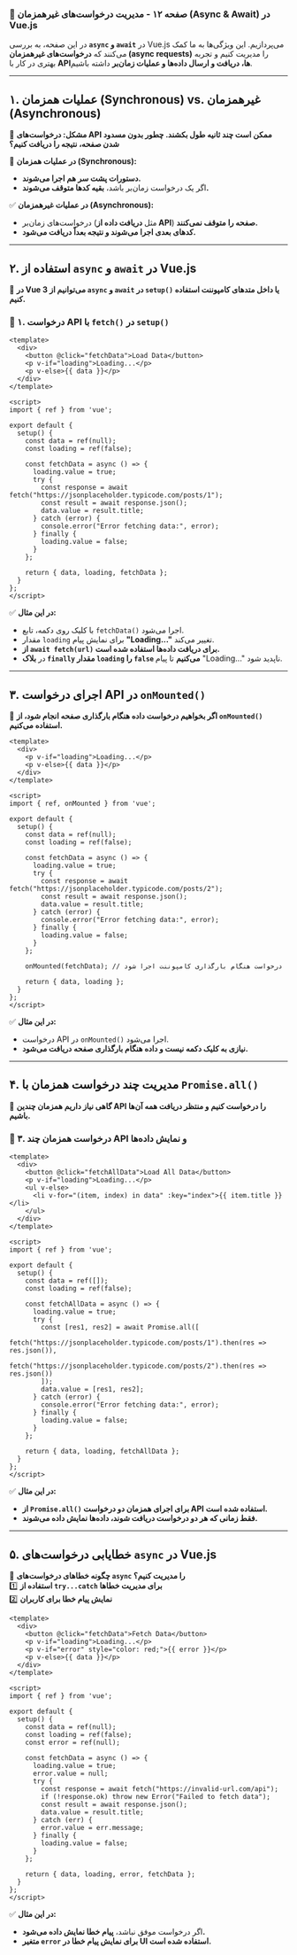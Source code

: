 ### **📌 صفحه ۱۲ - مدیریت درخواست‌های غیرهمزمان (Async & Await) در Vue.js**  

در این صفحه، به بررسی **`async` و `await`** در Vue.js می‌پردازیم. این ویژگی‌ها به ما کمک می‌کنند که **درخواست‌های غیرهمزمان (async requests)** را مدیریت کنیم و تجربه بهتری در کار با **API‌ها، دریافت و ارسال داده‌ها و عملیات زمان‌بر** داشته باشیم.  

---

## **۱. عملیات همزمان (Synchronous) vs. غیرهمزمان (Asynchronous)**  

📌 **مشکل: درخواست‌های API ممکن است چند ثانیه طول بکشند. چطور بدون مسدود شدن صفحه، نتیجه را دریافت کنیم؟**  

🛑 **در عملیات همزمان (Synchronous):**  
- **دستورات پشت سر هم اجرا می‌شوند.**  
- اگر یک درخواست زمان‌بر باشد، **بقیه کدها متوقف می‌شوند.**  

✅ **در عملیات غیرهمزمان (Asynchronous):**  
- درخواست‌های زمان‌بر (مثل **دریافت داده از API**) **صفحه را متوقف نمی‌کنند.**  
- **کدهای بعدی اجرا می‌شوند و نتیجه بعداً دریافت می‌شود.**  

---

## **۲. استفاده از `async` و `await` در Vue.js**  

📌 **در Vue 3 می‌توانیم از `async` و `await` در `setup()` یا داخل متدهای کامپوننت استفاده کنیم.**  

### **📍 ۱. درخواست API با `fetch()` در `setup()`**  

```vue
<template>
  <div>
    <button @click="fetchData">Load Data</button>
    <p v-if="loading">Loading...</p>
    <p v-else>{{ data }}</p>
  </div>
</template>

<script>
import { ref } from 'vue';

export default {
  setup() {
    const data = ref(null);
    const loading = ref(false);

    const fetchData = async () => {
      loading.value = true;
      try {
        const response = await fetch("https://jsonplaceholder.typicode.com/posts/1");
        const result = await response.json();
        data.value = result.title;
      } catch (error) {
        console.error("Error fetching data:", error);
      } finally {
        loading.value = false;
      }
    };

    return { data, loading, fetchData };
  }
};
</script>
```

✅ **در این مثال:**  
- با کلیک روی دکمه، تابع `fetchData()` اجرا می‌شود.  
- مقدار `loading` برای نمایش پیام **"Loading..."** تغییر می‌کند.  
- **از `await fetch(url)` برای دریافت داده‌ها استفاده شده است.**  
- در **بلاک `finally` مقدار `loading` را `false` می‌کنیم** تا پیام "Loading..." ناپدید شود.  

---

## **۳. اجرای درخواست API در `onMounted()`**  

📌 **اگر بخواهیم درخواست داده هنگام بارگذاری صفحه انجام شود، از `onMounted()` استفاده می‌کنیم.**  

```vue
<template>
  <div>
    <p v-if="loading">Loading...</p>
    <p v-else>{{ data }}</p>
  </div>
</template>

<script>
import { ref, onMounted } from 'vue';

export default {
  setup() {
    const data = ref(null);
    const loading = ref(false);

    const fetchData = async () => {
      loading.value = true;
      try {
        const response = await fetch("https://jsonplaceholder.typicode.com/posts/2");
        const result = await response.json();
        data.value = result.title;
      } catch (error) {
        console.error("Error fetching data:", error);
      } finally {
        loading.value = false;
      }
    };

    onMounted(fetchData); // درخواست هنگام بارگذاری کامپوننت اجرا شود

    return { data, loading };
  }
};
</script>
```

✅ **در این مثال:**  
- درخواست API در `onMounted()` اجرا می‌شود.  
- **نیازی به کلیک دکمه نیست و داده هنگام بارگذاری صفحه دریافت می‌شود.**  

---

## **۴. مدیریت چند درخواست همزمان با `Promise.all()`**  

📌 **گاهی نیاز داریم همزمان چندین API را درخواست کنیم و منتظر دریافت همه آن‌ها باشیم.**  

### **📍 ۳. درخواست همزمان چند API و نمایش داده‌ها**  

```vue
<template>
  <div>
    <button @click="fetchAllData">Load All Data</button>
    <p v-if="loading">Loading...</p>
    <ul v-else>
      <li v-for="(item, index) in data" :key="index">{{ item.title }}</li>
    </ul>
  </div>
</template>

<script>
import { ref } from 'vue';

export default {
  setup() {
    const data = ref([]);
    const loading = ref(false);

    const fetchAllData = async () => {
      loading.value = true;
      try {
        const [res1, res2] = await Promise.all([
          fetch("https://jsonplaceholder.typicode.com/posts/1").then(res => res.json()),
          fetch("https://jsonplaceholder.typicode.com/posts/2").then(res => res.json())
        ]);
        data.value = [res1, res2];
      } catch (error) {
        console.error("Error fetching data:", error);
      } finally {
        loading.value = false;
      }
    };

    return { data, loading, fetchAllData };
  }
};
</script>
```

✅ **در این مثال:**  
- **از `Promise.all()` برای اجرای همزمان دو درخواست API استفاده شده است.**  
- **فقط زمانی که هر دو درخواست دریافت شوند، داده‌ها نمایش داده می‌شوند.**  

---

## **۵. خطایابی درخواست‌های `async` در Vue.js**  

📌 **چگونه خطاهای درخواست‌های `async` را مدیریت کنیم؟**  
1️⃣ **استفاده از `try...catch` برای مدیریت خطاها**  
2️⃣ **نمایش پیام خطا برای کاربران**  

```vue
<template>
  <div>
    <button @click="fetchData">Fetch Data</button>
    <p v-if="loading">Loading...</p>
    <p v-if="error" style="color: red;">{{ error }}</p>
    <p v-else>{{ data }}</p>
  </div>
</template>

<script>
import { ref } from 'vue';

export default {
  setup() {
    const data = ref(null);
    const loading = ref(false);
    const error = ref(null);

    const fetchData = async () => {
      loading.value = true;
      error.value = null;
      try {
        const response = await fetch("https://invalid-url.com/api");
        if (!response.ok) throw new Error("Failed to fetch data");
        const result = await response.json();
        data.value = result.title;
      } catch (err) {
        error.value = err.message;
      } finally {
        loading.value = false;
      }
    };

    return { data, loading, error, fetchData };
  }
};
</script>
```

✅ **در این مثال:**  
- اگر درخواست موفق نباشد، **پیام خطا نمایش داده می‌شود.**  
- **متغیر `error` برای نمایش پیام خطا در UI استفاده شده است.**  


